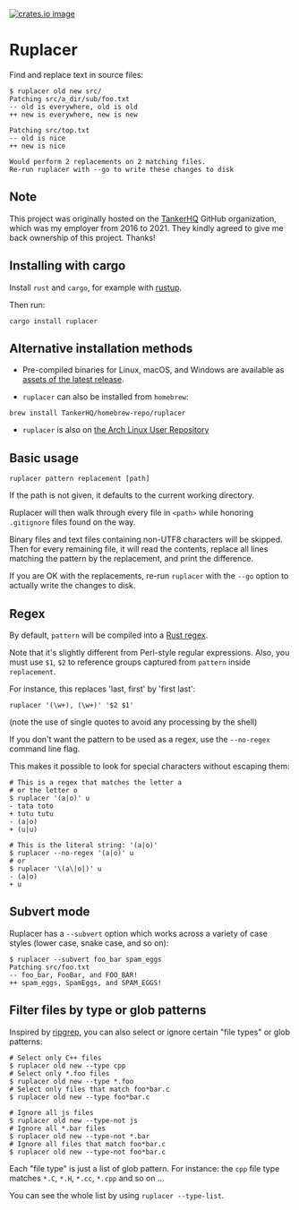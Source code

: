 [![crates.io image](https://img.shields.io/crates/v/ruplacer.svg)](https://crates.io/crates/ruplacer)

# Ruplacer

Find and replace text in source files:

```
$ ruplacer old new src/
Patching src/a_dir/sub/foo.txt
-- old is everywhere, old is old
++ new is everywhere, new is new

Patching src/top.txt
-- old is nice
++ new is nice

Would perform 2 replacements on 2 matching files.
Re-run ruplacer with --go to write these changes to disk
```

## Note

This project was originally hosted on the
[TankerHQ](https://github.com/TankerHQ) GitHub organization, which was
my employer from 2016 to 2021. They kindly agreed to give me back ownership
of this project. Thanks!


## Installing with cargo

Install `rust` and `cargo`, for example with [rustup](https://rustup.rs/).

Then run:

```
cargo install ruplacer
```

## Alternative installation methods

* Pre-compiled binaries for Linux, macOS, and Windows are available as [assets of the latest release](
https://github.com/your-tools/ruplacer/releases/tag/v0.8.3).

* `ruplacer` can also be installed from `homebrew`:

```
brew install TankerHQ/homebrew-repo/ruplacer
```

* `ruplacer` is also on [the Arch Linux User Repository](https://aur.archlinux.org/packages/ruplacer/)

## Basic usage

```
ruplacer pattern replacement [path]
```

If the path is not given, it defaults to the current working directory.

Ruplacer will then walk through every file in `<path>` while honoring `.gitignore` files found on the way.

Binary files and text files containing non-UTF8 characters will be skipped. Then for
every remaining file, it will read the contents, replace all lines matching the
pattern by the replacement, and print the difference.

If you are OK with the replacements, re-run `ruplacer` with the `--go` option to actually write the changes to disk.

## Regex

By default, `pattern` will be compiled into a [Rust regex](https://docs.rs/regex/1.0.5/regex/).

Note that it's slightly different from Perl-style regular expressions. Also, you must use `$1`, `$2` to reference
groups captured from `pattern` inside `replacement`.

For instance, this replaces 'last, first' by 'first last':

```
ruplacer '(\w+), (\w+)' '$2 $1'
```

(note the use of single quotes to avoid any processing by the shell)


If you don't want the pattern to be used as a regex, use the `--no-regex` command line flag.

This makes it possible to look for special characters without escaping them:

```
# This is a regex that matches the letter a
# or the letter o
$ ruplacer '(a|o)' u
- tata toto
+ tutu tutu
- (a|o)
+ (u|u)

# This is the literal string: '(a|o)'
$ ruplacer --no-regex '(a|o)' u
# or
$ ruplacer '\(a\|o|)' u
- (a|o)
+ u

```


## Subvert mode

Ruplacer has a `--subvert` option which works across a variety of case styles (lower case, snake case, and so on):

```
$ ruplacer --subvert foo_bar spam_eggs
Patching src/foo.txt
-- foo_bar, FooBar, and FOO_BAR!
++ spam_eggs, SpamEggs, and SPAM_EGGS!
```

## Filter files by type or glob patterns

Inspired by [ripgrep](https://github.com/BurntSushi/ripgrep), you can also select or ignore certain "file types" or glob patterns:

```
# Select only C++ files
$ ruplacer old new --type cpp
# Select only *.foo files
$ ruplacer old new --type *.foo
# Select only files that match foo*bar.c
$ ruplacer old new --type foo*bar.c

# Ignore all js files
$ ruplacer old new --type-not js
# Ignore all *.bar files
$ ruplacer old new --type-not *.bar
# Ignore all files that match foo*bar.c
$ ruplacer old new --type-not foo*bar.c
```

Each "file type" is just a list of glob pattern. For instance: the `cpp` file type matches `*.C`, `*.H`, `*.cc`, `*.cpp` and so on ...

You can see the whole list by using `ruplacer --type-list`.
